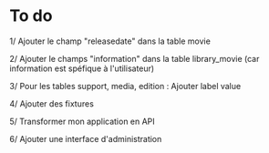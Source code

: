 To do  
=====  

1/ Ajouter le champ "releasedate" dans la table movie

2/ Ajouter le champs "information" dans la table library_movie (car information est spéfique à l'utilisateur)

3/ Pour les tables support, media, edition : Ajouter 
label value

4/ Ajouter des fixtures

5/ Transformer mon application en API

6/ Ajouter une interface d'administration
